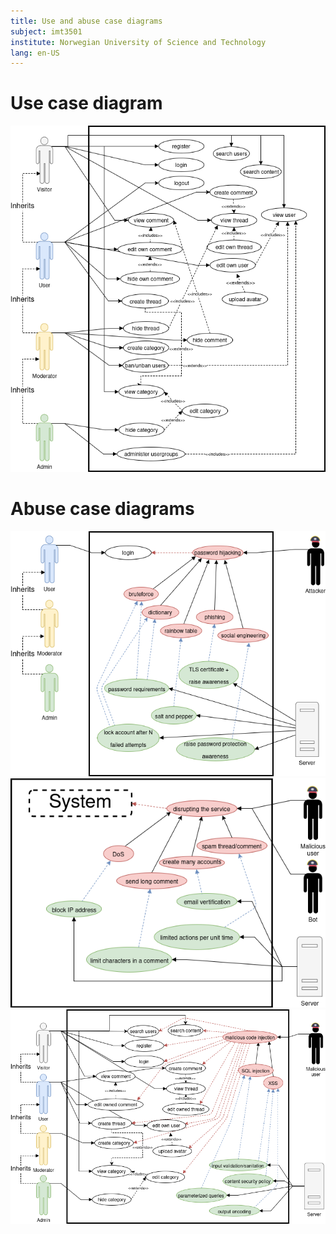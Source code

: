```yaml
---
title: Use and abuse case diagrams
subject: imt3501
institute: Norwegian University of Science and Technology
lang: en-US
---
```


# Use case diagram

![Use case diagram](assets/use-cases.png)

# Abuse case diagrams

![Abuse case diagram - password](assets/abuse-cases-password.png)
![Abuse case diagram - disruption of service](assets/abuse-cases-disrupt.png)
![Abuse case diagram - injection](assets/abuse-cases-injection.png)


